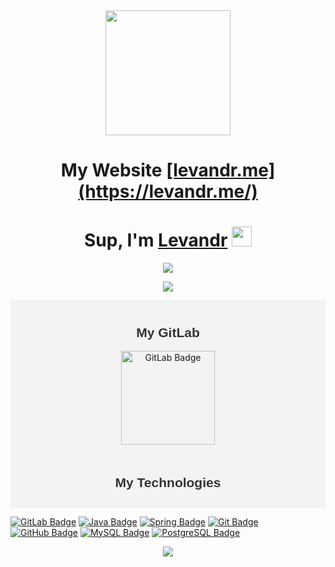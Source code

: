 <div id="header" align="center">
  <img src="https://media.giphy.com/media/2IudUHdI075HL02Pkk/giphy.gif" width="200"/>
</div>

<h1 align="center">My Website <a href="https://t.me/leevandr" target="_blank">[levandr.me](https://levandr.me/)</a> 

<h1 align="center">Sup, I'm <a href="https://t.me/leevandr" target="_blank">Levandr</a> 
<img src="https://github.com/blackcater/blackcater/raw/main/images/Hi.gif" height="32"/></h1>

<p align="center">
  <a href="https://github.com/Leevandr" style="text-decoration: none;">
    <img src="https://readme-typing-svg.demolab.com/?lines=Back-end+Dev+-+Java+Core%2C+Spring+Framework&font=Fira%20Code&center=true&width=550&height=70"/>
  </a>
</p>



<p align="center">
  <a href="https://github.com/Leevandr" style="text-decoration: none;">
    <img src="https://github-profile-summary-cards.vercel.app/api/cards/profile-details?username=leevandr&theme=solarized_dark"/>
  </a>
</p>



<div align="center" style="background-color: #f3f3f3; padding: 10px;">
  <h2 style="font-family: 'Arial', sans-serif; color: #333;">My GitLab</h2>
  <a href="https://gitlab.com/Leevandr">
    <img src="https://img.shields.io/badge/GitLab-330F63?style=for-the-badge&logo=gitlab&logoColor=white" alt="GitLab Badge" style="width: 150px;">
  </a>
</div>


<div align="center" style="background-color: #f3f3f3; padding: 10px;">
  <h2 style="font-family: 'Arial', sans-serif; color: #333;">My Technologies</h2>
</div>


[![GitLab Badge](https://img.shields.io/badge/GitLab-330F63?style=flat&logo=gitlab&logoColor=white)](https://gitlab.com/Leevandr)
[![Java Badge](https://img.shields.io/badge/Java-FF8000?style=flat&logo=java&logoColor=white)](https://www.oracle.com/java/)
[![Spring Badge](https://img.shields.io/badge/Spring-6DB33F?style=flat&logo=spring&logoColor=white)](https://spring.io/)
[![Git Badge](https://img.shields.io/badge/Git-F05032?style=flat&logo=git&logoColor=white)](https://git-scm.com/)
[![GitHub Badge](https://img.shields.io/badge/GitHub-181717?style=flat&logo=github&logoColor=white)](https://github.com/)
[![MySQL Badge](https://img.shields.io/badge/MySQL-4479A1?style=flat&logo=mysql&logoColor=white)](https://www.mysql.com/)
[![PostgreSQL Badge](https://img.shields.io/badge/PostgreSQL-336791?style=flat&logo=postgresql&logoColor=white)](https://www.postgresql.org/)



<p align="center">
  <a href="https://github.com/Leevandr" style="text-decoration: none;">
    <img src="https://leetcard.jacoblin.cool/Levandr?theme=nord&font=BIZ%20UDMincho&ext=activity"/>
  </a>
</p>














